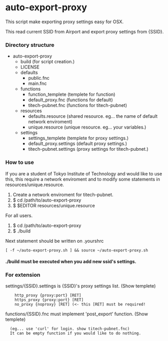 auto-export-proxy
========================

This script make exporting proxy settings easy for OSX.

This read current SSID from Airport and export proxy settings from {SSID}.

### Directory structure

+ auto-export-proxy
	- build (for script creation.)
	- LICENSE
	- defaults
		* public.fnc
		* main.fnc
	- functions
		* function_templete (templete for function)
		* default_proxy.fnc (functions for default)
		* titech-pubnet.fnc (functions for titech-pubnet)
	- resources
		* defaults.resource (shared resource. eg... the name of default network enviroment)
		* unique.resource (unique resource. eg... your variables.)
	- settings
		* settings_templete (templete for proxy settings.)
		* default_proxy.settings (default proxy settings.)
		* titech-pubnet.settings (proxy settings for titech-pubnet.)

### How to use

If you are a student of Tokyo Institute of Technology and would like to use this, this require a network enviroment and to modify some statements in resources/unique.resource.

1. Create a network enviroment for titech-pubnet.
1. $ cd /path/to/auto-export-proxy
1. $ $EDITOR resources/unique.resource

For all users.

1. $ cd /path/to/auto-export-proxy
1. $ ./build

Next statement should be written on .yourshrc
	
	[ -f ~/auto-export-proxy.sh ] && source ~/auto-export-proxy.sh

#### ./build must be executed when you add new ssid's settings.

### For extension

settings/{SSID}.settings is {SSID}'s proxy settings list. (Show templete)

        http_proxy {proxy:port} [RET]
        https_proxy {proxy:port} [RET]
        no_proxy {noproxy} [RET] (<- this [RET] must be required!

functions/{SSID}.fnc must implement 'post_export' function. (Show templete)

      (eg... use 'curl' for login. show titech-pubnet.fnc)
      It can be empty function if you would like to do nothing.
